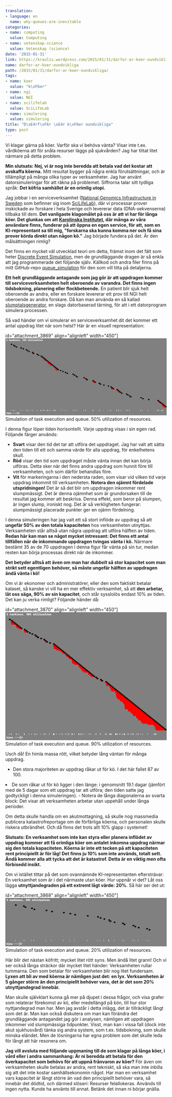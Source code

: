 ```yaml
---
translation:
- language: en
  name: why-queues-are-inevitable
categories:
- name: computing
  value: Computing
- name: vetenskap-science
  value: Vetenskap (science)
date: '2015-01-31'
link: https://kraulis.wordpress.com/2015/01/31/darfor-ar-koer-oundvikliga/
name: darfor-ar-koer-oundvikliga
path: /2015/01/31/darfor-ar-koer-oundvikliga/
tags:
- name: koer
  value: "k\xF6er"
- name: ngi
  value: NGI
- name: scilifelab
  value: SciLifeLab
- name: simulering
  value: simulering
title: "D\xE4rf\xF6r \xE4r k\xF6er oundvikliga"
type: post
---
```

Vi klagar gärna på köer. Varför ska vi behöva vänta? Visar inte t.ex. vårdköerna att för snåla resurser läggs på sjukvården? Jag har tittat litet närmare på detta problem.

**Min slutsats: Nej, vi är nog inte beredda att betala vad det kostar att avskaffa köerna.** Mitt resultat bygger på några enkla förutsättningar, och är tillämpligt på många olika typer av verksamheter. Jag har använt datorsimuleringar för att räkna på problemet. Siffrorna talar sitt tydliga språk: **Det köfria samhället är en orimlig utopi.**

Jag jobbar i en serviceverksamhet ([National Genomics Infrastructure in Sweden](https://portal.scilifelab.se/genomics/) som befinner sig inom [SciLifeLab](http://www.scilifelab.se/)), där vi processar prover inskickade av forskare i hela Sverige och levererar data (DNA-sekvenserna) tillbaka till dem. **Det vanligaste klagomålet på oss är att vi har för långa köer. Det glunkas om att [Karolinska Institutet](http://ki.se/), där många av våra användare finns, funderar på att öppna en egen service, för att, som en KI-representant sa till mig, "forskarna ska kunna komma ner och få sina prover körda direkt utan någon kö."** Jag började fundera på det. Är den målsättningen rimlig?

Det finns en mycket väl utvecklad teori om detta, främst inom det fält som heter [Discrete Event Simulation](http://en.wikipedia.org/wiki/Discrete_event_simulation), men de grundläggande dragen är så enkla att jag programmerade det följande själv. Källkod och andra filer finns på mitt GitHub-repo [queue_simulation](https://github.com/pekrau/queue_simulation) för den som vill titta på detaljerna.

**Ett helt grundläggande antagande som jag gör är att uppdragen kommer till serviceverksamheten helt oberoende av varandra. Det finns ingen tidsbokning, planering eller flockbeteende.** En patient blir sjuk helt oberoende av andra, eller en forskare levererar ett prov till NGI helt oberoende av andra forskare. Då kan man använda en så kallad [slumptalsgenerator](http://sv.wikipedia.org/wiki/Slumptalsgenerator), en slags datorbaserad tärning, för att i ett datorprogram simulera processen.

Så vad händer om vi simulerar en serviceverksamhet dit det kommer ett antal uppdrag litet när som helst? Här är en visuell representation:

id="attachment_3869" align="alignleft" width="450"][![Simulation of task execution and queue. 50% utilization of resources.](/files/queue_50.png)](/posts/queue_50.png) Simulation of task execution and queue. 50% utilization of resources.

I denna figur löper tiden horisontellt. Varje uppdrag visas i sin egen rad. Följande färger används:

- **Svart** visar den tid det tar att utföra det uppdraget. Jag har valt att sätta den tiden till ett och samma värde för alla uppdrag, för enkelhetens skull.
- **Röd** visar den tid som uppdraget måste vänta innan det kan börja utföras. Detta sker när det finns andra uppdrag som hunnit före till verksamheten, och som därför behandlas före.
- **Vit** för markeringarna i den nedersta raden, som visar vid vilken tid varje uppdrag inkommit till verksamheten. **Notera den ojämnt fördelade utspridningen!** Det är så det blir om uppdragen inkommer rent slumpmässigt. Det är denna ojämnhet som är grundorsaken till de resultat jag kommer att beskriva. Denna effekt, som beror på slumpen, är ingen slump, ironiskt nog. Det är så verkligheten fungerar: slumpmässigt placerade punkter ger en ojämn fördelning.

I denna simuleringen har jag valt ett så stort inflöde av uppdrag så att **ungefär 50% av den totala kapaciteten** hos verksamheten utnyttjas. Verksamheten står alltså utan några uppdrag att utföra hälften av tiden. **Redan här kan man se något mycket intressant: Det finns ett antal tillfällen när de inkommande uppdragen tvingas vänta i kö.** Närmare bestämt 35 av de 70 uppdragen i denna figur får vänta på sin tur, medan resten kan börja processas direkt när de inkommer.

**Det betyder alltså att även om man har *dubbelt* så stor kapacitet som man strikt sett egentligen behöver, så måste ungefär hälften av uppdragen ändå vänta i kö!**

Om vi är ekonomer och administratörer, eller den som faktiskt betalar kalaset, så kanske vi vill ha en mer effektiv verksamhet, så att **den arbetar, låt oss säga, 90% av sin kapacitet**, och står sysslolös endast 10% av tiden. Det kan ju verka rimligt? Följande händer då:

id="attachment_3870" align="alignleft" width="450"][![Simulation of task execution and queue. 90% utilization of resources.](/files/queue_90.png)](/posts/queue_90.png) Simulation of task execution and queue. 90% utilization of resources.

Usch då! En himla massa rött, vilket betyder lång väntan för många uppdrag.

- Den stora majoriteten av uppdrag råkar ut för kö. I det här fallet 87 av 100.

<li> De som råkar ut för kö ligger i den länge: i genomsnitt 19.1 dagar (jämfört med de 5 dagar som ett uppdrag tar att utföra; den tiden satte jag godtyckligt i denna simuleringen).
- Notera de långa diagonalerna av svarta block: Det visar att verksamheten arbetar utan uppehåll under långa perioder.

Om detta skulle handla om en akutmottagning, så skulle nog massmedia publicera katastrofreportage om de förfärliga köerna, och personalen skulle riskera utbrändhet. Och då finns det trots allt 10% glapp i systemet!

**Slutsats: En verksamhet som inte kan styra eller planera inflödet av uppdrag kommer att få orimliga köer om antalet inkomna uppdrag närmar sig den totala kapaciteten. Köerna är inte ett tecken på att kapaciteten rent principiellt är för låg! Det finns ju 10% som inte används, totalt sett. Ändå kommer alla att tycka att det är katastrof. Detta är en viktig men ofta förbisedd insikt.**

Om vi istället tittar på det som ovannämnde KI-representanten eftersträvar: En verksamhet som är i det närmaste utan köer. Hur uppnår vi det? Låt oss lägga **utnyttjandegraden på ett extremt lågt värde: 20%**. Så här ser det ut:

id="attachment_3868" align="alignleft" width="450"][![Simulation of task execution and queue. 20% utilization of resources.](/files/queue_20.png)](/posts/queue_20.png) Simulation of task execution and queue. 20% utilization of resources.

Här blir det nästan köfritt; mycket litet rött syns. Men ändå litet grann! Och vi ser också långa sträckor där mycket litet händer: Verksamheten rullar tummarna. Den som betalar för verksamheten blir nog litet fundersam. **Lyxen att bli av med köerna är nämligen just det: en lyx. Verksamheten är 5 gånger större än den principiellt behöver vara, det är det som 20% utnyttjandegrad innebär.**

Man skulle självklart kunna gå mer på djupet i dessa frågor, och visa grafer som relaterar förekomst av kö, eller medellängd på kön, till hur stor nyttjandegrad man har. Men jag avstår i detta inlägg, det är tillräckligt långt som det är. Man kan också diskutera om man kan förändra det grundläggande antagandet jag gör i analysen, nämligen att uppdragen inkommer vid slumpmässiga tidpunkter. Visst, man kan i vissa fall (dock inte akut sjukhusvård) tänka sig andra system, som t.ex. tidsbokning, som skulle minska eländet. Men de lösningarna har egna problem som det skulle leda för långt att här resonera om.

**Jag vill avsluta med följande uppmaning till de som klagar på långa köer, i vård eller i andra sammanhang: Är ni beredda att betala för den överkapacitet som behövs för att uppnå frånvaron av köer?** För även om verksamheten skulle betalas av andra, rent tekniskt, så ska man inte inbilla sig att det inte kostar samhällsekonomin något. Har man en verksamhet vars kapacitet är långt större än vad den principiellt behöver vara, så innebär det dödtid, och därmed slöseri: Resurser felallokeras. Används till ingen nytta. Kunde ha använts till annat. Betänk det innan ni börjar gnälla.

